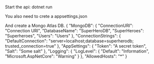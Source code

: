 Start the api:
dotnet run

You also need to crete a appsettings.json

And create a Mongo Atlas DB.
{
"MongoDB": {
"ConnectionURI": "Connection URI",
"DatabaseName": "SuperHeroDB",
"SuperHeroes": "Superheroes",
"Users": "Users"
},
"ConnectionStrings": {
"DefaultConnection": "server=localhost;database=superherodb; trusted_connection=true"
},
"AppSettings": {
"Token": "A secret token",
"Salt": "Some salt"
},
"Logging": {
"LogLevel": {
"Default": "Information",
"Microsoft.AspNetCore": "Warning"
}
},
"AllowedHosts": "\*"
}
